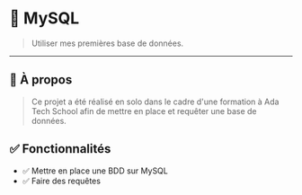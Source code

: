 # 🧠 MySQL

> Utiliser mes premières base de données.

---

## 📌 À propos

> Ce projet a été réalisé en solo dans le cadre d'une formation à Ada Tech School afin de mettre en place et requêter une base de données.
## ✅ Fonctionnalités

- ✅ Mettre en place une BDD sur MySQL
- ✅ Faire des requêtes
